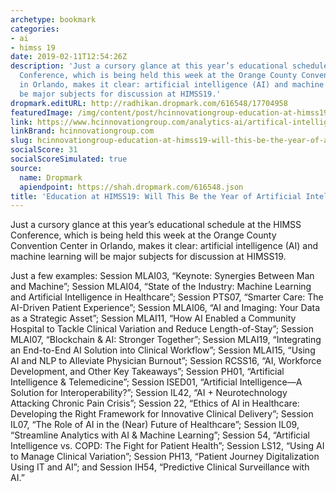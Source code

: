 ```yaml
---
archetype: bookmark
categories:
- ai
- himss 19
date: 2019-02-11T12:54:26Z
description: 'Just a cursory glance at this year’s educational schedule at the HIMSS
  Conference, which is being held this week at the Orange County Convention Center
  in Orlando, makes it clear: artificial intelligence (AI) and machine learning will
  be major subjects for discussion at HIMSS19.'
dropmark.editURL: http://radhikan.dropmark.com/616548/17704958
featuredImage: /img/content/post/hcinnovationgroup-education-at-himss19-will-this-be-the-year-of-artificial-intelligence.jpg
link: https://www.hcinnovationgroup.com/analytics-ai/artifical-intelligence-machine-learning/blog/21067975/education-at-himss19-will-this-be-the-year-of-artificial-intelligence
linkBrand: hcinnovationgroup.com
slug: hcinnovationgroup-education-at-himss19-will-this-be-the-year-of-artificial-intelligence
socialScore: 31
socialScoreSimulated: true
source:
  name: Dropmark
  apiendpoint: https://shah.dropmark.com/616548.json
title: 'Education at HIMSS19: Will This Be the Year of Artificial Intelligence?'
---
```

Just a cursory glance at this year’s educational schedule at the HIMSS Conference, which is being held this week at the Orange County Convention Center in Orlando, makes it clear: artificial intelligence (AI) and machine learning will be major subjects for discussion at HIMSS19.

Just a few examples: Session MLAI03, “Keynote: Synergies Between Man and Machine”; Session MLAI04, “State of the Industry: Machine Learning and Artificial Intelligence in Healthcare”; Session PTS07, “Smarter Care: The AI-Driven Patient Experience”; Session MLAI06, “AI and Imaging: Your Data as a Strategic Asset”; Session MLAI11, “How AI Enabled a Community Hospital to Tackle Clinical Variation and Reduce Length-of-Stay”; Session MLAI07, “Blockchain & AI: Stronger Together”; Session MLAI19, “Integrating an End-to-End AI Solution into Clinical Workflow”; Session MLAI15, “Using AI and NLP to Alleviate Physician Burnout”; Session RCSS16, “AI, Workforce Development, and Other Key Takeaways”; Session PH01, “Artificial Intelligence & Telemedicine”; Session ISED01, “Artificial Intelligence—A Solution for Interoperability?”; Session IL42, “AI + Neurotechnology Attacking Chronic Pain Crisis”; Session 22, “Ethics of AI in Healthcare: Developing the Right Framework for Innovative Clinical Delivery”; Session IL07, “The Role of AI in the (Near) Future of Healthcare”; Session IL09, “Streamline Analytics with AI & Machine Learning”; Session 54, “Artificial Intelligence vs. COPD: The Fight for Patient Health”; Session LS12, “Using AI to Manage Clinical Variation”; Session PH13, “Patient Journey Digitalization Using IT and AI”; and Session IH54, “Predictive Clinical Surveillance with AI.”